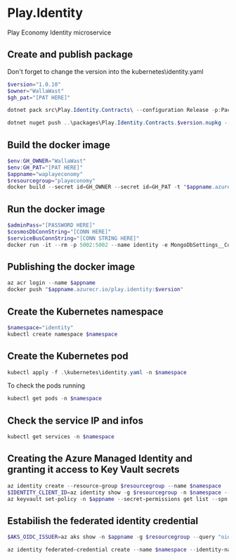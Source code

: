 # Play.Identity
Play Economy Identity microservice

## Create and publish package
Don't forget to change the version into the kubernetes\identity.yaml
```powershell
$version="1.0.10"
$owner="WallaWast"
$gh_pat="[PAT HERE]"

dotnet pack src\Play.Identity.Contracts\ --configuration Release -p:PackageVersion=$version -p:RepositoryUrl=https://github.com/$owner/play.identity -o ..\packages

dotnet nuget push ..\packages\Play.Identity.Contracts.$version.nupkg --api-key $gh_pat --source "github"
```

## Build the docker image
```powershell
$env:GH_OWNER="WallaWast"
$env:GH_PAT="[PAT HERE]"
$appname="waplayeconomy"
$resourcegroup="playeconomy"
docker build --secret id=GH_OWNER --secret id=GH_PAT -t "$appname.azurecr.io/play.identity:$version" .
```

## Run the docker image
```powershell
$adminPass="[PASSWORD HERE]"
$cosmosDbConnString="[CONN HERE]"
$serviceBusConnString="[CONN STRING HERE]"
docker run -it --rm -p 5002:5002 --name identity -e MongoDbSettings__ConnectionString=$cosmosDbConnString -e ServiceBusSettings__ConnectionString=$serviceBusConnString -e ServiceSettings__MessageBroker="SERVICEBUS" -e IdentitySettings__AdminUserPassword=$adminPass play.identity:$version
```

## Publishing the docker image
```powershell
az acr login --name $appname
docker push "$appname.azurecr.io/play.identity:$version"
```

## Create the Kubernetes namespace
```powershell
$namespace="identity"
kubectl create namespace $namespace
```

## Create the Kubernetes pod
```powershell
kubectl apply -f .\kubernetes\identity.yaml -n $namespace
```

To check the pods running
```powershell
kubectl get pods -n $namespace
```

## Check the service IP and infos
```powershell
kubectl get services -n $namespace
```

## Creating the Azure Managed Identity and granting it access to Key Vault secrets
```powershell
az identity create --resource-group $resourcegroup --name $namespace
$IDENTITY_CLIENT_ID=az identity show -g $resourcegroup -n $namespace --query clientId -otsv
az keyvault set-policy -n $appname --secret-permissions get list --spn $IDENTITY_CLIENT_ID
```

## Estabilish the federated identity credential
```powershell
$AKS_OIDC_ISSUER=az aks show -n $appname -g $resourcegroup --query "oidcIssuerProfile.issuerUrl" -otsv

az identity federated-credential create --name $namespace --identity-name $namespace --resource-group $resourcegroup --issuer $AKS_OIDC_ISSUER --subject "system:serviceaccount:${namespace}:${namespace}-serviceaccount"
```